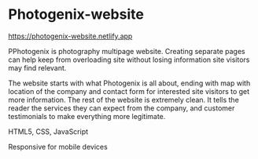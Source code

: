 # Photogenix-website
https://photogenix-website.netlify.app

PPhotogenix is photography multipage website. Creating separate pages can help keep from overloading site without losing information site visitors may find relevant.

The website starts with what Photogenix is all about, ending with map with location of the company and contact form for interested site visitors to get more information. The rest of the website is extremely clean. It tells the reader the services they can expect from the company, and customer testimonials to make everything more legitimate.

HTML5, CSS, JavaScript

Responsive for mobile devices
